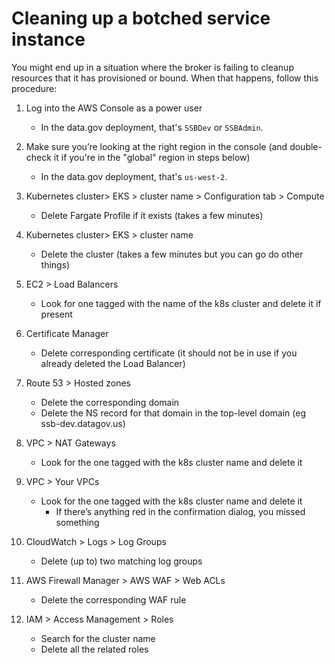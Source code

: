 # Cleaning up a botched service instance

You might end up in a situation where the broker is failing to cleanup resources that it has provisioned or bound. When that happens, follow this procedure:

1. Log into the AWS Console as a power user 
    - In the data.gov deployment, that's `SSBDev` or `SSBAdmin`.

1. Make sure you’re looking at the right region in the console (and double-check it if you're in the "global" region in steps below)
    - In the data.gov deployment, that's `us-west-2`.

1. Kubernetes cluster> EKS > cluster name > Configuration tab > Compute

    - Delete Fargate Profile if it exists (takes a few minutes)

1. Kubernetes cluster> EKS > cluster name

    - Delete the cluster (takes a few minutes but you can go do other things)

1. EC2 > Load Balancers

    - Look for one tagged with the name of the k8s cluster and delete it if present
1. Certificate Manager
    - Delete corresponding certificate (it should not be in use if you already deleted the Load Balancer)
1. Route 53 > Hosted zones
    - Delete the corresponding domain
    - Delete the NS record for that domain in the top-level domain (eg ssb-dev.datagov.us)
1. VPC > NAT Gateways
    - Look for the one tagged with the k8s cluster name and delete it
1. VPC > Your VPCs
    - Look for the one tagged with the k8s cluster name and delete it
      - If there’s anything red in the confirmation dialog, you missed something
1. CloudWatch > Logs > Log Groups
    - Delete (up to) two matching log groups
1. AWS Firewall Manager > AWS WAF > Web ACLs
    - Delete the corresponding WAF rule
1. IAM > Access Management > Roles
    - Search for the cluster name
    - Delete all the related roles


